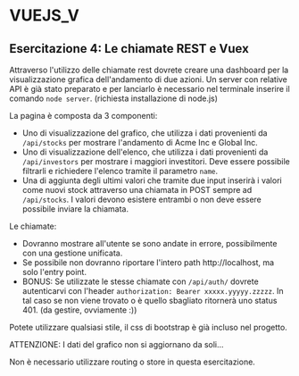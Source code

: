 # VUEJS_V

## Esercitazione 4: Le chiamate REST e Vuex

Attraverso l'utilizzo delle chiamate rest dovrete creare una dashboard per la visualizzazione grafica dell'andamento di due azioni.
Un server con relative API è già stato preparato e per lanciarlo è necessario nel terminale inserire il comando `node server`. (richiesta installazione di node.js)

La pagina è composta da 3 componenti:

-   Uno di visualizzazione del grafico, che utilizza i dati provenienti da `/api/stocks` per mostrare l'andamento di Acme Inc e Global Inc.
-   Uno di visualizzazione dell'elenco, che utilizza i dati provenienti da `/api/investors` per mostrare i maggiori investitori. Deve essere possibile filtrarli e richiedere l'elenco tramite il parametro `name`.
-   Una di aggiunta degli ultimi valori che tramite due input inserirà i valori come nuovi stock attraverso una chiamata in POST sempre ad `/api/stocks`. I valori devono esistere entrambi o non deve essere possibile inviare la chiamata.

Le chiamate:

-   Dovranno mostrare all'utente se sono andate in errore, possibilmente con una gestione unificata.
-   Se possibile non dovranno riportare l'intero path http://localhost, ma solo l'entry point.
-   BONUS: Se utilizzate le stesse chiamate con `/api/auth/` dovrete autenticarvi con l'header `authorization: Bearer xxxxx.yyyyy.zzzzz`. In tal caso se non viene trovato o è quello sbagliato ritornerà uno status 401. (da gestire, ovviamente :))

Potete utilizzare qualsiasi stile, il css di bootstrap è già incluso nel progetto.

ATTENZIONE: I dati del grafico non si aggiornano da soli...

Non è necessario utilizzare routing o store in questa esercitazione.
